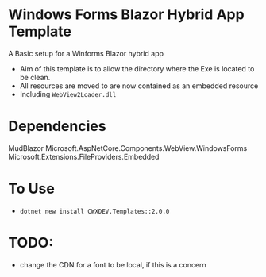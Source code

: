 ﻿# Windows Forms Blazor Hybrid App Template
A Basic setup for a Winforms Blazor hybrid app
- Aim of this template is to allow the directory where the Exe is located to be clean.
- All resources are moved to are now contained as an embedded resource
- Including `WebView2Loader.dll`

# Dependencies
MudBlazor
Microsoft.AspNetCore.Components.WebView.WindowsForms
Microsoft.Extensions.FileProviders.Embedded

# To Use
- `dotnet new install CWXDEV.Templates::2.0.0`

# TODO:
- change the CDN for a font to be local, if this is a concern